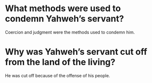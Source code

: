 # What methods were used to condemn Yahweh’s servant?

Coercion and judgment were the methods used to condemn him.

# Why was Yahweh’s servant cut off from the land of the living?

He was cut off because of the offense of his people.
